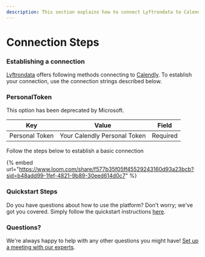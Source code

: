 ```yaml
---
description: This section explains how to connect Lyftrondata to Calendly.
---
```


# Connection Steps

### Establishing a connection

[Lyftrondata](https://www.lyftrondata.com) offers following methods connecting to [Calendly](https://www.lyftrondata.com/integration/business-analytics/calendly/). To establish your connection, use the connection strings described below.

### PersonalToken

This option has been deprecated by Microsoft.

| Key            | Value                        | Field    |
| -------------- | ---------------------------- | -------- |
| Personal Token | Your Calendly Personal Token | Required |

Follow the steps below to establish a basic connection

{% embed url="https://www.loom.com/share/f577b35f05ff45529243160d93a23bcb?sid=b48add99-1fef-4821-9b89-30eed614d0c7" %}

### Quickstart Steps

Do you have questions about how to use the platform? Don't worry; we've got you covered. Simply follow the quickstart instructions [here](./).

### Questions? <a href="#questions" id="questions"></a>

We're always happy to help with any other questions you might have! [Set up a meeting with our experts](https://www.lyftrondata.com/book-a-meeting/).
